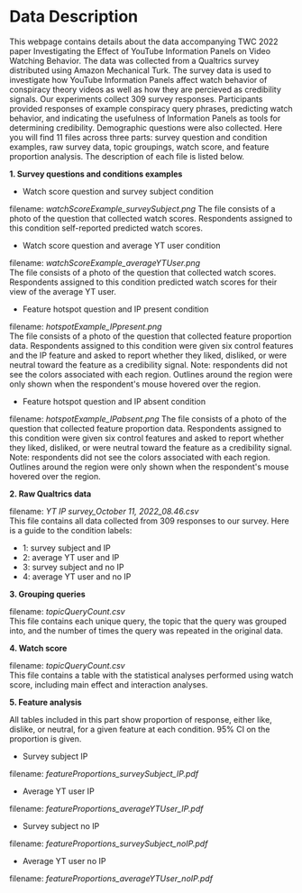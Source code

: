 # Data Description
This webpage contains details about the data accompanying TWC 2022 paper Investigating the Effect of YouTube Information Panels on Video
Watching Behavior. The data was collected from a Qualtrics survey distributed using Amazon Mechanical Turk. The survey data is used to investigate 
how YouTube Information Panels affect watch behavior of conspiracy theory videos as well as how they are percieved as credibility signals. Our 
experiments collect 309 survey responses. Participants provided responses of example conspiracy query phrases, predicting watch behavior, 
and indicating the usefulness of Information Panels as tools for determining credibility. Demographic questions were also collected. Here 
you will find 11 files across three parts: survey question and condition examples, raw survey data, topic groupings, watch score, and 
feature proportion analysis. The description of each file is listed below.

**1. Survey questions and conditions examples** 

  - Watch score question and survey subject condition  
  
  filename: *watchScoreExample_surveySubject.png* 
  The file consists of a photo of the question that collected watch scores. Respondents assigned to this condition
  self-reported predicted watch scores.
  
  - Watch score question and average YT user condition  
  
  filename: *watchScoreExample_averageYTUser.png*  
  The file consists of a photo of the question that collected watch scores. Respondents assigned to this condition
  predicted watch scores for their view of the average YT user. 
  
  - Feature hotspot question and IP present condition    
  
  filename: *hotspotExample_IPpresent.png*  
  The file consists of a photo of the question that collected feature proportion data. Respondents assigned to this condition
  were given six control features and the IP feature and asked to report whether they liked, disliked, or were neutral toward the feature as
  a credibility signal. Note: respondents did not see the colors associated with each region. Outlines around the region were only shown when the 
  respondent's mouse hovered over the region.
  
  - Feature hotspot question and IP absent condition
  
  filename: *hotspotExample_IPabsent.png* 
  The file consists of a photo of the question that collected feature proportion data. Respondents assigned to this condition
  were given six control features and asked to report whether they liked, disliked, or were neutral toward the feature as
  a credibility signal. Note: respondents did not see the colors associated with each region. Outlines around the region were only shown when the
  respondent's mouse hovered over the region.  
  
**2. Raw Qualtrics data**  

filename: *YT IP survey_October 11, 2022_08.46.csv*  
This file contains all data collected from 309 responses to our survey. Here is a guide to the condition labels:  
- 1: survey subject and IP  
- 2: average YT user and IP  
- 3: survey subject and no IP  
- 4: average YT user and no IP  

**3. Grouping queries**  

filename: *topicQueryCount.csv*  
This file contains each unique query, the topic that the query was grouped into, and the number of times the query was repeated in the original data. 

**4. Watch score**  

filename: *topicQueryCount.csv*  
This file contains a table with the statistical analyses performed using watch score, including main effect and interaction analyses. 

**5. Feature analysis**  

All tables included in this part show proportion of response, either like, dislike, or neutral, for a given feature at each condition. 95% CI on the 
proportion is given. 

- Survey subject IP

filename: *featureProportions_surveySubject_IP.pdf*  

- Average YT user IP

filename: *featureProportions_averageYTUser_IP.pdf*  

- Survey subject no IP

filename: *featureProportions_surveySubject_noIP.pdf*  

- Average YT user no IP

filename: *featureProportions_averageYTUser_noIP.pdf*
